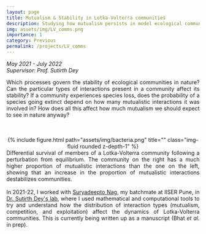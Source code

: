 ```yaml
---
layout: page
title: Mutualism & Stability in Lotka-Volterra communities
description: Studying how mutualism persists in model ecological communities
img: assets/img/LV_comms.png
importance: 1
category: Previous
permalink: /projects/LV_comms
---
```


<i> May 2021 - July 2022 <br>
Supervisor: Prof. Sutirth Dey </i>

<div style="text-align: justify">

Which processes govern the stability of ecological communities in nature? Can the particular types of interactions present in a community affect its stability? If a community experiences species loss, does the probability of a species going extinct depend on how many mutualistic interactions it was involved in? How does all this affect how much mutualism we should expect to see in nature anyway?<br>
<br>
<br>
<div class="row" style="text-align: center">
    <div class="col-sm mt-3 mt-md-0">
        {% include figure.html path="assets/img/bacteria.png" title="" class="img-fluid rounded z-depth-1" %}
    </div>
</div>
<div class="caption">
Differential survival of members of a Lotka-Volterra community following a perturbation from equilibrium. The community on the right has a much higher proportion of mutualistic interactions than the one on the left, showing that an increase in the proportion of mutualistic interactions destabilizes communities.
</div>
<br>
In 2021-22, I worked with <a href = 'https://scholar.google.co.in/citations?user=Xx2YilYAAAAJ&hl=en'>Suryadeepto Nag</a>, my batchmate at IISER Pune, in <a href = "https://sites.google.com/a/acads.iiserpune.ac.in/sdlab/pbl-iiser-p">Dr. Sutirth Dey's lab</a>, where I used mathematical and computational tools to try and understand how the distribution of interaction types (mutualism, competition, and exploitation) affect the dynamics of Lotka-Volterra communities. This is currently being written up as a manuscript (Bhat <i>et al.</i> in prep).

</div>
